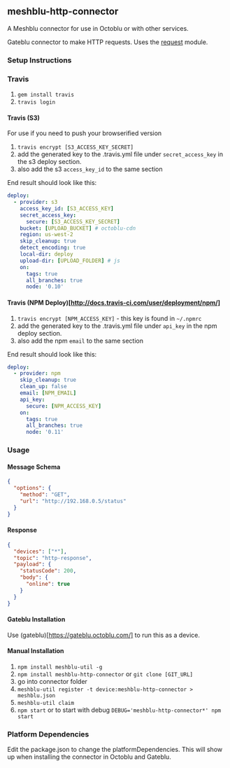 ## meshblu-http-connector

A Meshblu connector for use in Octoblu or with other services.

Gateblu connector to make HTTP requests. Uses the [request](https://github.com/request/request) module.

### Setup Instructions

### Travis

1. `gem install travis`
1. `travis login`

#### Travis (S3)

For use if you need to push your browserified version

1. `travis encrypt [S3_ACCESS_KEY_SECRET]`
1. add the generated key to the .travis.yml file under `secret_access_key` in the s3 deploy section.
1. also add the s3 `access_key_id` to the same section

End result should look like this:

```yml
deploy:
  - provider: s3
    access_key_id: [S3_ACCESS_KEY]
    secret_access_key:
      secure: [S3_ACCESS_KEY_SECRET]
    bucket: [UPLOAD_BUCKET] # octoblu-cdn
    region: us-west-2
    skip_cleanup: true
    detect_encoding: true
    local-dir: deploy
    upload-dir: [UPLOAD_FOLDER] # js
    on:
      tags: true
      all_branches: true
      node: '0.10'
```

#### Travis (NPM Deploy)[http://docs.travis-ci.com/user/deployment/npm/]

1. `travis encrypt [NPM_ACCESS_KEY]` - this key is found in `~/.npmrc`
1. add the generated key to the .travis.yml file under `api_key` in the npm deploy section.
1. also add the npm `email` to the same section

End result should look like this:

```yml
deploy:
  - provider: npm
    skip_cleanup: true
    clean_up: false
    email: [NPM_EMAIL]
    api_key:
      secure: [NPM_ACCESS_KEY]
    on:
      tags: true
      all_branches: true
      node: '0.11'
```

### Usage

#### Message Schema
```json
{
  "options": {
    "method": "GET",
    "url": "http://192.168.0.5/status"
  }
}
```

#### Response
```json
{
  "devices": ["*"],
  "topic": "http-response",
  "payload": {
    "statusCode": 200,
    "body": {
      "online": true
    }
  }
}
```

#### Gateblu Installation

Use (gateblu)[https://gateblu.octoblu.com/] to run this as a device.

#### Manual Installation

1. `npm install meshblu-util -g`
1. `npm install meshblu-http-connector` or `git clone [GIT_URL]`
1. go into connector folder
1. `meshblu-util register -t device:meshblu-http-connector > meshblu.json`
1. `meshblu-util claim`
1. `npm start` or to start with debug `DEBUG='meshblu-http-connector*' npm start`


### Platform Dependencies

Edit the package.json to change the platformDependencies. This will show up when installing the connector in Octoblu and Gateblu.
